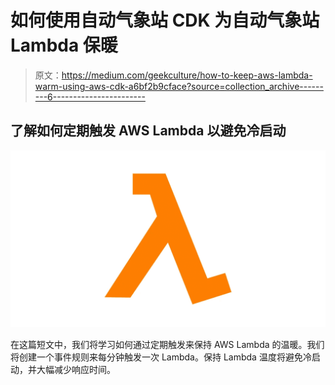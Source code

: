# 如何使用自动气象站 CDK 为自动气象站 Lambda 保暖

> 原文：<https://medium.com/geekculture/how-to-keep-aws-lambda-warm-using-aws-cdk-a6bf2b9cface?source=collection_archive---------6----------------------->

## 了解如何定期触发 AWS Lambda 以避免冷启动

![](img/73574be8a201eafde234d968fad870db.png)

在这篇短文中，我们将学习如何通过定期触发来保持 AWS Lambda 的温暖。我们将创建一个事件规则来每分钟触发一次 Lambda。保持 Lambda 温度将避免冷启动，并大幅减少响应时间。